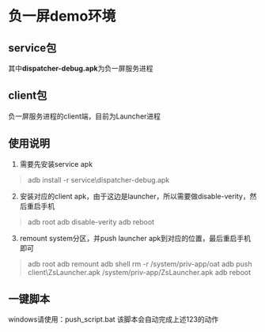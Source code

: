 # 负一屏demo环境

## service包
其中**dispatcher-debug.apk**为负一屏服务进程

## client包
负一屏服务进程的client端，目前为Launcher进程

## 使用说明
1. 需要先安装service apk
> adb install -r service\dispatcher-debug.apk

2. 安装对应的client apk，由于这边是launcher，所以需要做disable-verity，然后重启手机
> adb root
> adb disable-verity
> adb reboot

3. remount system分区，并push launcher apk到对应的位置，最后重启手机即可
> adb root
> adb remount
> adb shell rm -r /system/priv-app/oat
> adb push client\ZsLauncher.apk /system/priv-app/ZsLauncher.apk
> adb reboot

## 一键脚本
windows请使用：push_script.bat
该脚本会自动完成上述123的动作
